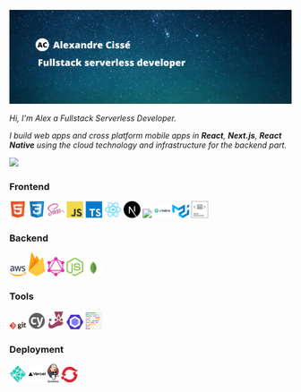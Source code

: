 ![Alexandre Cissé - Fullstack serverless developer](./assets/banner.png)

<p>
<i>Hi, I'm Alex a Fullstack Serverless Developer.
  
I build web apps and cross platform mobile apps in **React**, **Next.js**, **React Native** using the cloud technology and infrastructure for the backend part.</i>
</p>

<p>
<a href="https://www.linkedin.com/in/alexandre-cissé-52485859"><img src="https://img.shields.io/badge/linkedin-00457C?style=for-the-badge&logo=linkedin&logoColor=white"></a>
</p>

### **Frontend**

<p>
<img width="30" src="https://raw.githubusercontent.com/devicons/devicon/master/icons/html5/html5-original.svg">

<img width="30" src="https://raw.githubusercontent.com/devicons/devicon/master/icons/css3/css3-original.svg">

<img width="30" src="https://raw.githubusercontent.com/devicons/devicon/master/icons/sass/sass-original.svg">

<img width="30" src="https://raw.githubusercontent.com/devicons/devicon/master/icons/javascript/javascript-original.svg">

<img width="30" src="https://raw.githubusercontent.com/devicons/devicon/master/icons/typescript/typescript-original.svg">

<img width="30" src="https://raw.githubusercontent.com/devicons/devicon/master/icons/react/react-original.svg">

<img width="30" src="./assets/next.svg">

<img width="30" src="https://img.stackshare.io/service/8158/default_660b7c41c3ba489cb581eec89c04655404258c19.png">

<img width="30" src="./assets/chakra.png">

<img width="30" src="./assets/material-ui.svg">

<img width="30" src="./assets/styled-components.svg">
</p>

### **Backend**

<p>
<img width="30" src="./assets/aws.svg">
<img width="30" src="./assets/firebase.svg">
<img width="30" src="./assets/graphql.svg">
<img width="30" src="./assets/nodejs.svg">
<img width="30" src="./assets/mongodb.svg">
</p>

### **Tools**

<p>
<img width="30" src="./assets/git.svg">
<img width="30" src="./assets/cypress.svg">
<img width="30" src="./assets/jest.svg">
<img width="30" src="./assets/eslint.svg">
<img width="30" src="./assets/prettier.svg">

</p>

### **Deployment**

<p>
<img width="30" src="./assets/netlify.svg">

<img width="30" src="./assets/vercel.svg">

<img width="20" src="./assets/jenkins.svg">

<img width="30" src="./assets/openshift.svg">

</p>

